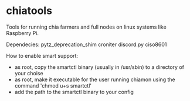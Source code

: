 # chiatools
Tools for running chia farmers and full nodes on linux systems like Raspberry Pi.

Dependecies:
pytz_deprecation_shim
croniter
discord.py
ciso8601

How to enable smart support:

- as root, copy the smartctl binary (usually in /usr/sbin) to a directory of your choise
- as root, make it executable for the user running chiamon using the command 'chmod u+s smartctl'
- add the path to the smartctl binary to your config
